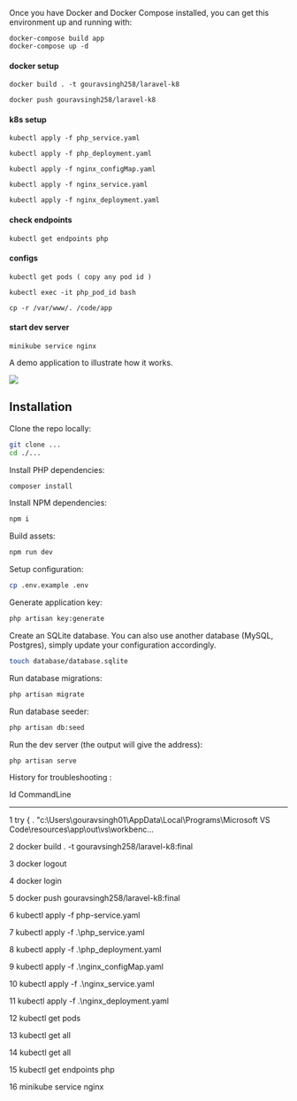 Once you have Docker and Docker Compose installed, you can get this environment up and running with:

```
docker-compose build app
docker-compose up -d
```

#### docker setup
`docker build . -t gouravsingh258/laravel-k8` 

`docker push gouravsingh258/laravel-k8`

#### k8s setup
`kubectl apply -f php_service.yaml` 

`kubectl apply -f php_deployment.yaml`

`kubectl apply -f nginx_configMap.yaml`

`kubectl apply -f nginx_service.yaml`

`kubectl apply -f nginx_deployment.yaml`

#### check endpoints
`kubectl get endpoints php`

#### configs
`kubectl get pods ( copy any pod id )`

`kubectl exec -it php_pod_id bash`

`cp -r /var/www/. /code/app`

#### start dev server
`minikube service nginx`


A demo application to illustrate how it works.

![](https://user-images.githubusercontent.com/49956754/235510280-b003616c-dd18-4d2d-81e1-7b4433e4dad2.png)

## Installation

Clone the repo locally:

```sh
git clone ...
cd ./...
```

Install PHP dependencies:

```sh
composer install
```

Install NPM dependencies:

```sh
npm i
```

Build assets:

```sh
npm run dev
```

Setup configuration:

```sh
cp .env.example .env
```

Generate application key:

```sh
php artisan key:generate
```

Create an SQLite database. You can also use another database (MySQL, Postgres), simply update your configuration accordingly.

```sh
touch database/database.sqlite
```

Run database migrations:

```sh
php artisan migrate
```

Run database seeder:

```sh
php artisan db:seed
```

Run the dev server (the output will give the address):

```sh
php artisan serve
```

History for troubleshooting :

  Id CommandLine
  -- -----------
   1 try { . "c:\Users\gouravsingh01\AppData\Local\Programs\Microsoft VS Code\resources\app\out\vs\workbenc...
   
   2 docker build . -t gouravsingh258/laravel-k8:final
   
   3 docker logout
   
   4 docker login
   
   5 docker push gouravsingh258/laravel-k8:final
   
   6 kubectl apply -f php-service.yaml
   
   7 kubectl apply -f .\php_service.yaml
   
   8 kubectl apply -f .\php_deployment.yaml
   
   9 kubectl apply -f .\nginx_configMap.yaml
   
  10 kubectl apply -f .\nginx_service.yaml
  
  11 kubectl apply -f .\nginx_deployment.yaml
  
  12 kubectl get pods
  
  13 kubectl get all
  
  14 kubectl get all
  
  15 kubectl get endpoints php
  
  16 minikube service nginx
